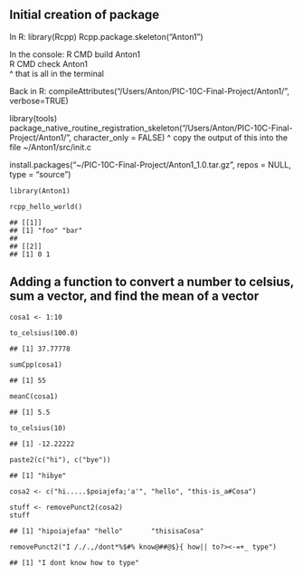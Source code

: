 Initial creation of package
---------------------------

In R: library(Rcpp) Rcpp.package.skeleton(“Anton1”)

In the console: R CMD build Anton1  
R CMD check Anton1  
^ that is all in the terminal

Back in R:
compileAttributes(“/Users/Anton/PIC-10C-Final-Project/Anton1/”,
verbose=TRUE)

library(tools)  
package\_native\_routine\_registration\_skeleton(“/Users/Anton/PIC-10C-Final-Project/Anton1/”,
character\_only = FALSE) ^ copy the output of this into the file
~/Anton1/src/init.c

install.packages(“~/PIC-10C-Final-Project/Anton1\_1.0.tar.gz”, repos =
NULL, type = “source”)

    library(Anton1)

    rcpp_hello_world()

    ## [[1]]
    ## [1] "foo" "bar"
    ## 
    ## [[2]]
    ## [1] 0 1

Adding a function to convert a number to celsius, sum a vector, and find the mean of a vector
---------------------------------------------------------------------------------------------

    cosa1 <- 1:10

    to_celsius(100.0)

    ## [1] 37.77778

    sumCpp(cosa1)

    ## [1] 55

    meanC(cosa1)

    ## [1] 5.5

    to_celsius(10)

    ## [1] -12.22222

    paste2(c("hi"), c("bye"))

    ## [1] "hibye"

    cosa2 <- c("hi.....$poiajefa;'a'", "hello", "this-is_a#Cosa")

    stuff <- removePunct2(cosa2)
    stuff

    ## [1] "hipoiajefaa" "hello"       "thisisaCosa"

    removePunct2("I /./.,/dont*%$#% know@##@$}{ how|| to?><-=+_ type")

    ## [1] "I dont know how to type"

